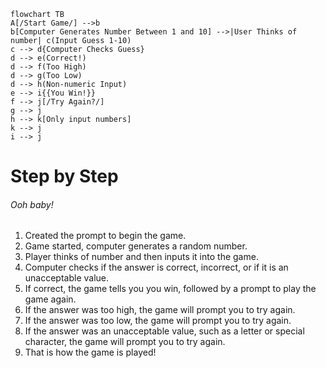 ```mermaid
flowchart TB
A[/Start Game/] -->b
b[Computer Generates Number Between 1 and 10] -->|User Thinks of number| c(Input Guess 1-10)
c --> d{Computer Checks Guess}
d --> e(Correct!)
d --> f(Too High)
d --> g(Too Low)
d --> h(Non-numeric Input)
e --> i{{You Win!}}
f --> j[/Try Again?/]
g --> j
h --> k[Only input numbers]
k --> j
i --> j

```
# Step by Step
###### Ooh baby!
1. Created the prompt to begin the game.
2. Game started, computer generates a random number.
3. Player thinks of number and then inputs it into the game.
4. Computer checks if the answer is correct, incorrect, or if it is an unacceptable value.
5. If correct, the game tells you you win, followed by a prompt to play the game again.
6. If the answer was too high, the game will prompt you to try again.
7. If the answer was too low, the game will prompt you to try again.
8. If the answer was an unacceptable value, such as a letter or special character, the game will prompt you to try again.
9. That is how the game is played!
